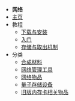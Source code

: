 - **网络**
- [主页](./)
- 教程
    - [下载与安装](./Install-Networks)
    - [入门](./Getting-Started)
    - [存储与取出机制](./Network-Mechanism)
- 分类
    - [合成材料](./Materials)
    - [网络管理工具](./Tools)
    - [网络物品](./Network-Items)
    - [量子存储设备](./Quantum-Storages)
    - [旧版内存卡相关物品](./Disabled-Items)
